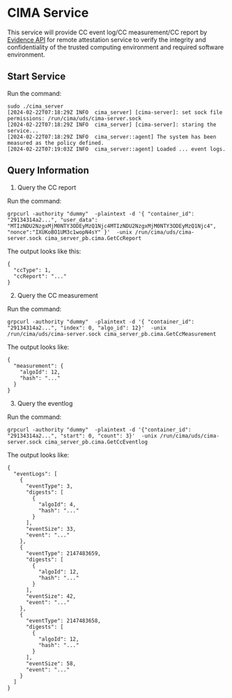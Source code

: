 # CIMA Service

This service will provide CC event log/CC measurement/CC report by [Evidence API](https://github.com/cc-api/evidence-api) for remote attestation service to verify the integrity and confidentiality of the trusted computing environment and required software environment.

## Start Service

Run the command:

```
sudo ./cima_server
[2024-02-22T07:18:29Z INFO  cima_server] [cima-server]: set sock file permissions: /run/cima/uds/cima-server.sock
[2024-02-22T07:18:29Z INFO  cima_server] [cima-server]: staring the service...
[2024-02-22T07:18:29Z INFO  cima_server::agent] The system has been measured as the policy defined.
[2024-02-22T07:19:03Z INFO  cima_server::agent] Loaded ... event logs.
```

## Query Information

1. Query the CC report

Run the command:

```
grpcurl -authority "dummy"  -plaintext -d '{ "container_id": "29134314a2...", "user_data": "MTIzNDU2NzgxMjM0NTY3ODEyMzQ1Njc4MTIzNDU2NzgxMjM0NTY3ODEyMzQ1Njc4", "nonce":"IXUKoBO1UM3c1wopN4sY" }'  -unix /run/cima/uds/cima-server.sock cima_server_pb.cima.GetCcReport
```

The output looks like this:

```
{
  "ccType": 1,
  "ccReport": "..."
}
```

2. Query the CC measurement

Run the command:

```
grpcurl -authority "dummy"  -plaintext -d '{ "container_id": "29134314a2...", "index": 0, "algo_id": 12}'  -unix /run/cima/uds/cima-server.sock cima_server_pb.cima.GetCcMeasurement
```

The output looks like:

```
{
  "measurement": {
    "algoId": 12,
    "hash": "..."
  }
}
```

3. Query the eventlog

Run the command:

```
grpcurl -authority "dummy"  -plaintext -d '{"container_id": "29134314a2...", "start": 0, "count": 3}'  -unix /run/cima/uds/cima-server.sock cima_server_pb.cima.GetCcEventlog
```

The output looks like:

```
{
  "eventLogs": [
    {
      "eventType": 3,
      "digests": [
        {
          "algoId": 4,
          "hash": "..."
        }
      ],
      "eventSize": 33,
      "event": "..."
    },
    {
      "eventType": 2147483659,
      "digests": [
        {
          "algoId": 12,
          "hash": "..."
        }
      ],
      "eventSize": 42,
      "event": "..."
    },
    {
      "eventType": 2147483658,
      "digests": [
        {
          "algoId": 12,
          "hash": "..."
        }
      ],
      "eventSize": 58,
      "event": "..."
    }
  ]
}
```
